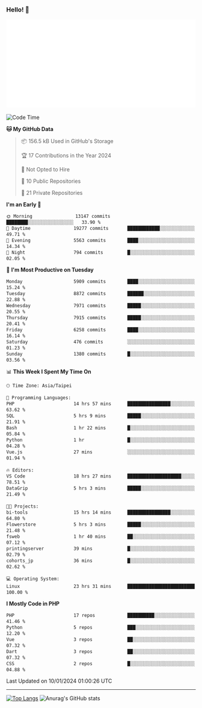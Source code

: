 ### Hello! 👋

![Metrics](/metrics.classic.svg)

<!--START_SECTION:waka-->
![Code Time](http://img.shields.io/badge/Code%20Time-1%2C027%20hrs%202%20mins-blue)

**🐱 My GitHub Data** 

> 📦 156.5 kB Used in GitHub's Storage 
 > 
> 🏆 17 Contributions in the Year 2024
 > 
> 🚫 Not Opted to Hire
 > 
> 📜 10 Public Repositories 
 > 
> 🔑 21 Private Repositories 
 > 
**I'm an Early 🐤** 

```text
🌞 Morning                13147 commits       ████████░░░░░░░░░░░░░░░░░   33.90 % 
🌆 Daytime                19277 commits       ████████████░░░░░░░░░░░░░   49.71 % 
🌃 Evening                5563 commits        ████░░░░░░░░░░░░░░░░░░░░░   14.34 % 
🌙 Night                  794 commits         █░░░░░░░░░░░░░░░░░░░░░░░░   02.05 % 
```
📅 **I'm Most Productive on Tuesday** 

```text
Monday                   5909 commits        ████░░░░░░░░░░░░░░░░░░░░░   15.24 % 
Tuesday                  8872 commits        ██████░░░░░░░░░░░░░░░░░░░   22.88 % 
Wednesday                7971 commits        █████░░░░░░░░░░░░░░░░░░░░   20.55 % 
Thursday                 7915 commits        █████░░░░░░░░░░░░░░░░░░░░   20.41 % 
Friday                   6258 commits        ████░░░░░░░░░░░░░░░░░░░░░   16.14 % 
Saturday                 476 commits         ░░░░░░░░░░░░░░░░░░░░░░░░░   01.23 % 
Sunday                   1380 commits        █░░░░░░░░░░░░░░░░░░░░░░░░   03.56 % 
```


📊 **This Week I Spent My Time On** 

```text
🕑︎ Time Zone: Asia/Taipei

💬 Programming Languages: 
PHP                      14 hrs 57 mins      ████████████████░░░░░░░░░   63.62 % 
SQL                      5 hrs 9 mins        █████░░░░░░░░░░░░░░░░░░░░   21.91 % 
Bash                     1 hr 22 mins        █░░░░░░░░░░░░░░░░░░░░░░░░   05.84 % 
Python                   1 hr                █░░░░░░░░░░░░░░░░░░░░░░░░   04.28 % 
Vue.js                   27 mins             ░░░░░░░░░░░░░░░░░░░░░░░░░   01.94 % 

🔥 Editors: 
VS Code                  18 hrs 27 mins      ████████████████████░░░░░   78.51 % 
DataGrip                 5 hrs 3 mins        █████░░░░░░░░░░░░░░░░░░░░   21.49 % 

🐱‍💻 Projects: 
bi-tools                 15 hrs 14 mins      ████████████████░░░░░░░░░   64.80 % 
Flowerstore              5 hrs 3 mins        █████░░░░░░░░░░░░░░░░░░░░   21.48 % 
fsweb                    1 hr 40 mins        ██░░░░░░░░░░░░░░░░░░░░░░░   07.12 % 
printingserver           39 mins             █░░░░░░░░░░░░░░░░░░░░░░░░   02.79 % 
cohorts_jp               36 mins             █░░░░░░░░░░░░░░░░░░░░░░░░   02.62 % 

💻 Operating System: 
Linux                    23 hrs 31 mins      █████████████████████████   100.00 % 
```

**I Mostly Code in PHP** 

```text
PHP                      17 repos            ██████████░░░░░░░░░░░░░░░   41.46 % 
Python                   5 repos             ███░░░░░░░░░░░░░░░░░░░░░░   12.20 % 
Vue                      3 repos             ██░░░░░░░░░░░░░░░░░░░░░░░   07.32 % 
Dart                     3 repos             ██░░░░░░░░░░░░░░░░░░░░░░░   07.32 % 
CSS                      2 repos             █░░░░░░░░░░░░░░░░░░░░░░░░   04.88 % 
```




 Last Updated on 10/01/2024 01:00:26 UTC
<!--END_SECTION:waka-->

<hr>

<span style="display:inline-block">[![Top Langs](https://github-readme-stats.vercel.app/api/top-langs/?username=maureendadap&layout=compact&theme=transparent)](https://github.com/anuraghazra/github-readme-stats)</span>
<span style="display:inline-block">![Anurag's GitHub stats](https://github-readme-stats.vercel.app/api?username=maureendadap&show_icons=true&theme=transparent&count_private=true)</span>

<!--
**MaureenDadap/maureendadap** is a ✨ _special_ ✨ repository because its `README.md` (this file) appears on your GitHub profile.

Here are some ideas to get you started:

- 🔭 I’m currently working on ...
- 🌱 I’m currently learning ...
- 👯 I’m looking to collaborate on ...
- 🤔 I’m looking for help with ...
- 💬 Ask me about ...
- 📫 How to reach me: ...
- 😄 Pronouns: ...
- ⚡ Fun fact: ...
-->
